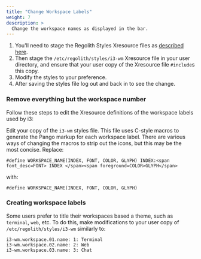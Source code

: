 ```yaml
---
title: "Change Workspace Labels"
weight: 7
description: >
  Change the workspace names as displayed in the bar.
---
```


1. You'll need to stage the Regolith Styles Xresource files as [described here](../stage-configs).
2. Then stage the `/etc/regolith/styles/i3-wm` Xresource file in your user directory, and ensure that your user copy of the Xresource file `#include`s this copy.
3. Modify the styles to your preference.
4. After saving the styles file log out and back in to see the change.

### Remove everything but the workspace number

Follow these steps to edit the Xresource definitions of the workspace labels used by i3:

Edit your copy of the `i3-wm` styles file. This file uses C-style macros to generate the Pango markup for each workspace label.  There are various ways of changing the macros to strip out the icons, but this may be the most concise.  Replace:
```
#define WORKSPACE_NAME(INDEX, FONT, COLOR, GLYPH) INDEX:<span font_desc=FONT> INDEX </span><span foreground=COLOR>GLYPH</span>
```
with:
```
#define WORKSPACE_NAME(INDEX, FONT, COLOR, GLYPH) 
```

### Creating workspace labels

Some users prefer to title their workspaces based a theme, such as `terminal`, `web`, etc.  To do this, make modifications to your user copy of `/etc/regolith/styles/i3-wm` similarly to:

```
i3-wm.workspace.01.name: 1: Terminal
i3-wm.workspace.02.name: 2: Web
i3-wm.workspace.03.name: 3: Chat
```
